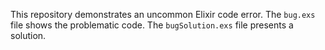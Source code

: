 This repository demonstrates an uncommon Elixir code error. The `bug.exs` file shows the problematic code.  The `bugSolution.exs` file presents a solution.